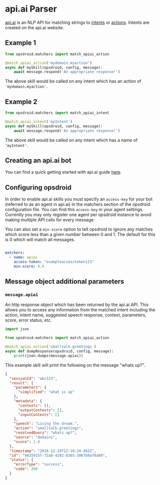 # api.ai Parser

[api.ai](https://api.ai) is an NLP API for matching strings to [intents](https://docs.api.ai/docs/concept-intents) or [actions](https://docs.api.ai/docs/concept-actions). Intents are created on the api.ai website.

## Example 1

```python
from opsdroid.matchers import match_apiai_action

@match_apiai_action('mydomain.myaction')
async def mySkill(opsdroid, config, message):
    await message.respond('An appropriate response!')
```

The above skill would be called on any intent which has an action of `'mydomain.myaction'`.

## Example 2

```python
from opsdroid.matchers import match_apiai_intent

@match_apiai_intent('myIntent')
async def mySkill(opsdroid, config, message):
    await message.respond('An appropriate response!')
```

The above skill would be called on any intent which has a name of `'myIntent'`.

## Creating an api.ai bot

You can find a quick getting started with api.ai guide [here](https://docs.api.ai/docs/get-started).

## Configuring opsdroid

In order to enable api.ai skills you must specify an `access-key` for your bot (referred to as an agent in api.ai) in the matchers section of the opsdroid configuration file. You can find this `access-key` in your agent settings. Currently you may only register one agent per opsdroid instance to avoid making multiple API calls for every message.

You can also set a `min-score` option to tell opsdroid to ignore any matches which score less than a given number between 0 and 1. The default for this is 0 which will match all messages.

```yaml

matchers:
  - name: apiai
    access-token: "exampleaccesstoken123"
    min-score: 0.6
```

## Message object additional parameters

### `message.apiai`

An http response object which has been returned by the api.ai API. This allows you to access any information from the matched intent including the action, intent name, suggested speech response, context, parameters, score, error status, etc.

```python
import json

from opsdroid.matchers import match_apiai_action

@match_apiai_action('smalltalk.greetings')
async def dumpResponse(opsdroid, config, message):
    print(json.dumps(message.apiai))
```

This example skill will print the following on the message "whats up?".

```json
{
  "sessionId": "abc123",
  "result": {
    "parameters": {
      "simplified": "what is up"
    },
    "metadata": {
      "contexts": [],
      "outputContexts": [],
      "inputContexts": []
    },
    "speech": "Living the dream.",
    "action": "smalltalk.greetings",
    "resolvedQuery": "whats up?",
    "source": "domains",
    "score": 1.0
  },
  "timestamp": "2016-12-19T12:10:20.462Z",
  "id": "9835915f-72a8-4292-8365-3067b9af0a80",
  "status": {
    "errorType": "success",
    "code": 200
  }
}
```
